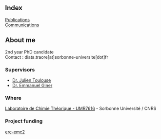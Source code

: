 ## Index
[Publications](https://dtraore97.github.io/publications) \
[Communications](https://dtraore97.github.io/communications)

## About me
2nd year PhD candidate
\
Contact : diata.traore[at]sorbonne-universite[dot]fr

### Supervisors
- [Dr. Julien Toulouse](https://www.lct.jussieu.fr/pagesperso/toulouse/)
- [Dr. Emmanuel Giner](https://www.researchgate.net/profile/Emmanuel-Giner)

### Where
[Laboratoire de Chimie Théorique - UMR7616](https://www.lct.jussieu.fr/) - Sorbonne Université \/ CNRS

### Project funding
[erc-emc2](https://erc-emc2.eu/)


